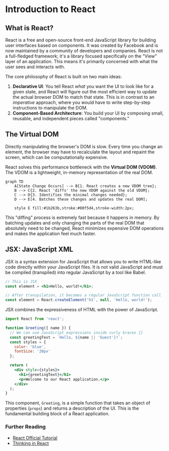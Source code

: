 # Introduction to React

## What is React?

React is a free and open-source front-end JavaScript library for building user interfaces based on components. It was created by Facebook and is now maintained by a community of developers and companies. React is not a full-fledged framework; it's a library focused specifically on the "View" layer of an application. This means it's primarily concerned with what the user sees and interacts with.

The core philosophy of React is built on two main ideas:

1.  **Declarative UI**: You tell React *what* you want the UI to look like for a given state, and React will figure out the most efficient way to update the actual browser DOM to match that state. This is in contrast to an *imperative* approach, where you would have to write step-by-step instructions to manipulate the DOM.
2.  **Component-Based Architecture**: You build your UI by composing small, reusable, and independent pieces called "components."

## The Virtual DOM

Directly manipulating the browser's DOM is slow. Every time you change an element, the browser may have to recalculate the layout and repaint the screen, which can be computationally expensive.

React solves this performance bottleneck with the **Virtual DOM (VDOM)**. The VDOM is a lightweight, in-memory representation of the real DOM.

```mermaid
graph TD
    A[State Change Occurs] --> B{1. React creates a new VDOM tree};
    B --> C{2. React 'diffs' the new VDOM against the old VDOM};
    C --> D{3. Identifies the minimal changes needed};
    D --> E[4. Batches these changes and updates the real DOM];
    
    style E fill:#1b263b,stroke:#00f5d4,stroke-width:2px;
```
This "diffing" process is extremely fast because it happens in memory. By batching updates and only changing the parts of the real DOM that absolutely need to be changed, React minimizes expensive DOM operations and makes the application feel much faster.

## JSX: JavaScript XML

JSX is a syntax extension for JavaScript that allows you to write HTML-like code directly within your JavaScript files. It is not valid JavaScript and must be compiled (transpiled) into regular JavaScript by a tool like Babel.

```jsx
// This is JSX
const element = <h1>Hello, world!</h1>;

// After transpilation, it becomes a regular JavaScript function call
const element = React.createElement('h1', null, 'Hello, world!');
```

JSX combines the expressiveness of HTML with the power of JavaScript.

```jsx
import React from 'react';

function Greeting({ name }) {
  // We can use JavaScript expressions inside curly braces {}
  const greetingText = `Hello, ${name || 'Guest'}!`;
  const styles = {
    color: 'blue',
    fontSize: '20px'
  };

  return (
    <div style={styles}>
      <h1>{greetingText}</h1>
      <p>Welcome to our React application.</p>
    </div>
  );
}
```

This component, `Greeting`, is a simple function that takes an object of properties (`props`) and returns a description of the UI. This is the fundamental building block of a React application.

<div class="further-reading">
<h3>Further Reading</h3>
<ul>
  <li><a href="https://react.dev/learn" target="_blank" rel="noopener noreferrer">React Official Tutorial</a></li>
  <li><a href="https://react.dev/learn/understanding-your-ui-as-a-tree" target="_blank" rel="noopener noreferrer">Thinking in React</a></li>
</ul>
</div>